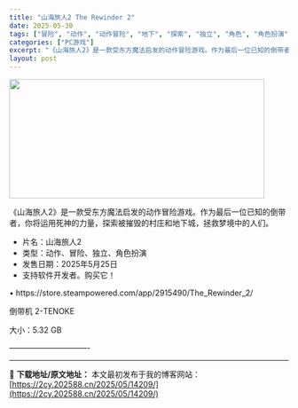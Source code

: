```yaml
---
title: "山海旅人2 The Rewinder 2"
date: 2025-05-30
tags: ["冒险", "动作", "动作冒险", "地下", "探索", "独立", "角色", "角色扮演", "软件", "魔法"]
categories: ["PC游戏"]
excerpt: "《山海旅人2》是一款受东方魔法启发的动作冒险游戏。作为最后一位已知的倒带者，你将运用死神的力量，探索被摧毁的村庄和地下城，拯救梦境中的人们。 片名：山海旅人2 类型：动作、冒险、独立、角色扮演 发售日期：2025年5月25日 支持软件开发者。购买它！ • https://store.steampow&hellip;"
layout: post
---
```


<img class="aligncenter size-full wp-image-14210" src="https://2cy.202588.cn/wp-content/uploads/2025/05/20250530044728100.jpg" alt="" width="460" height="215" />

《山海旅人2》是一款受东方魔法启发的动作冒险游戏。作为最后一位已知的倒带者，你将运用死神的力量，探索被摧毁的村庄和地下城，拯救梦境中的人们。
<ul>
 	<li>片名：山海旅人2</li>
 	<li>类型：动作、冒险、独立、角色扮演</li>
 	<li>发售日期：2025年5月25日</li>
 	<li>支持软件开发者。购买它！</li>
</ul>
• https://store.steampowered.com/app/2915490/The_Rewinder_2/

倒带机 2-TENOKE

大小：5.32 GB

——————————-

---
📖 **下载地址/原文地址：** 本文最初发布于我的博客网站：[https://2cy.202588.cn/2025/05/14209/](https://2cy.202588.cn/2025/05/14209/)
